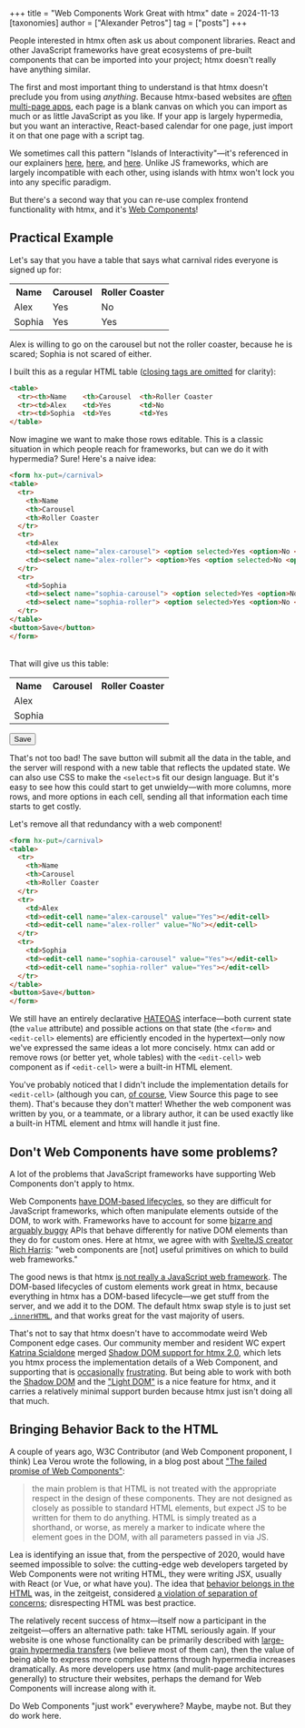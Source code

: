+++
title = "Web Components Work Great with htmx"
date = 2024-11-13
[taxonomies]
author = ["Alexander Petros"]
tag = ["posts"]
+++

People interested in htmx often ask us about component libraries.
React and other JavaScript frameworks have great ecosystems of pre-built components that can be imported into your project; htmx doesn't really have anything similar.

The first and most important thing to understand is that htmx doesn't preclude you from using *anything*.
Because htmx-based websites are [often multi-page apps](https://unplannedobsolescence.com/blog/less-htmx-is-more/), each page is a blank canvas on which you can import as much or as little JavaScript as you like.
If your app is largely hypermedia, but you want an interactive, React-based calendar for one page, just import it on that one page with a script tag.

We sometimes call this pattern "Islands of Interactivity"—it's referenced in our explainers [here](@/essays/10-tips-for-SSR-HDA-apps.md#tip-8-when-necessary-create-islands-of-interactivity), [here](@/essays/hypermedia-friendly-scripting.md#islands), and [here](@/essays/you-cant.md#myth-5-with-htmx-or-mpas-every-user-action-must-happen-on-the-server).
Unlike JS frameworks, which are largely incompatible with each other, using islands with htmx won't lock you into any specific paradigm.

But there's a second way that you can re-use complex frontend functionality with htmx, and it's [Web Components](https://developer.mozilla.org/en-US/docs/Web/API/Web_components)!

## Practical Example

Let's say that you have a table that says what carnival rides everyone is signed up for:

<table>
  <tr>
    <th>Name
    <th>Carousel
    <th>Roller Coaster
  </tr>
  <tr>
    <td>Alex
    <td>Yes
    <td>No
  </tr>
  <tr>
    <td>Sophia
    <td>Yes
    <td>Yes
  </tr>
</table>

Alex is willing to go on the carousel but not the roller coaster, because he is scared; Sophia is not scared of either.

I built this as a regular HTML table ([closing tags are omitted](https://developer.mozilla.org/en-US/docs/Web/HTML/Element/td#technical_summary) for clarity):

```html
<table>
  <tr><th>Name    <th>Carousel  <th>Roller Coaster
  <tr><td>Alex    <td>Yes       <td>No
  <tr><td>Sophia  <td>Yes       <td>Yes
</table>
```

Now imagine we want to make those rows editable.
This is a classic situation in which people reach for frameworks, but can we do it with hypermedia?
Sure!
Here's a naive idea:

```html
<form hx-put=/carnival>
<table>
  <tr>
    <th>Name
    <th>Carousel
    <th>Roller Coaster
  </tr>
  <tr>
    <td>Alex
    <td><select name="alex-carousel"> <option selected>Yes <option>No <option> Maybe</select>
    <td><select name="alex-roller"> <option>Yes <option selected>No <option> Maybe</select>
  </tr>
  <tr>
    <td>Sophia
    <td><select name="sophia-carousel"> <option selected>Yes <option>No <option> Maybe</select>
    <td><select name="sophia-roller"> <option selected>Yes <option>No <option> Maybe</select>
  </tr>
</table>
<button>Save</button>
</form>
```

<br>
That will give us this table:

<table>
  <tr>
    <th>Name
    <th>Carousel
    <th>Roller Coaster
  </tr>
  <tr>
    <td>Alex
    <td><edit-cell name="alex-carousel" value="Yes"></edit-cell>
    <td><edit-cell name="alex-roller" value="No"></edit-cell>
  </tr>
  <tr>
    <td>Sophia
    <td><edit-cell name="sophia-carousel" value="Yes"></edit-cell>
    <td><edit-cell name="sophia-roller" value="Yes"></edit-cell>
  </tr>
</table>
<button>Save</button>

That's not too bad!
The save button will submit all the data in the table, and the server will respond with a new table that reflects the updated state.
We can also use CSS to make the `<select>`s fit our design language.
But it's easy to see how this could start to get unwieldy—with more columns, more rows, and more options in each cell, sending all that information each time starts to get costly.

Let's remove all that redundancy with a web component!

```html
<form hx-put=/carnival>
<table>
  <tr>
    <th>Name
    <th>Carousel
    <th>Roller Coaster
  </tr>
  <tr>
    <td>Alex
    <td><edit-cell name="alex-carousel" value="Yes"></edit-cell>
    <td><edit-cell name="alex-roller" value="No"></edit-cell>
  </tr>
  <tr>
    <td>Sophia
    <td><edit-cell name="sophia-carousel" value="Yes"></edit-cell>
    <td><edit-cell name="sophia-roller" value="Yes"></edit-cell>
  </tr>
</table>
<button>Save</button>
</form>
```

We still have an entirely declarative [HATEOAS](https://htmx.org/essays/hateoas/) interface—both current state (the `value` attribute) and possible actions on that state (the `<form>` and `<edit-cell>` elements) are efficiently encoded in the hypertext—only now we've expressed the same ideas a lot more concisely.
htmx can add or remove rows (or better yet, whole tables) with the `<edit-cell>` web component as if `<edit-cell>` were a built-in HTML element.

You've probably noticed that I didn't include the implementation details for `<edit-cell>` (although you can, [of course](@/essays/right-click-view-source.md), View Source this page to see them).
That's because they don't matter!
Whether the web component was written by you, or a teammate, or a library author, it can be used exactly like a built-in HTML element and htmx will handle it just fine.

## Don't Web Components have some problems?

A lot of the problems that JavaScript frameworks have supporting Web Components don't apply to htmx.

Web Components [have DOM-based lifecycles](https://dev.to/ryansolid/web-components-are-not-the-future-48bh), so they are difficult for JavaScript frameworks, which often manipulate elements outside of the DOM, to work with.
Frameworks have to account for some [bizarre and arguably buggy](https://x.com/Rich_Harris/status/1841467510194843982) APIs that behave differently for native DOM elements than they do for custom ones.
Here at htmx, we agree with with [SvelteJS creator Rich Harris](https://x.com/Rich_Harris/status/1839484645194277111): "web components are [not] useful primitives on which to build web frameworks."

The good news is that htmx [is not really a JavaScript web framework](@/essays/is-htmx-another-javascript-framework.md).
The DOM-based lifecycles of custom elements work great in htmx, because everything in htmx has a DOM-based lifecycle—we get stuff from the server, and we add it to the DOM.
The default htmx swap style is to just set [`.innerHTML`](https://developer.mozilla.org/en-US/docs/Web/API/Element/innerHTML), and that works great for the vast majority of users.

That's not to say that htmx doesn't have to accommodate weird Web Component edge cases.
Our community member and resident WC expert [Katrina Scialdone](https://unmodernweb.com/) merged [Shadow DOM support for htmx 2.0](https://github.com/bigskysoftware/htmx/pull/2075), which lets you htmx process the implementation details of a Web Component,
and supporting that is [occasionally](https://github.com/bigskysoftware/htmx/pull/2846) [frustrating](https://github.com/bigskysoftware/htmx/pull/2866).
But being able to work with both the [Shadow DOM](@/examples/web-components.md) and the ["Light DOM"](https://meyerweb.com/eric/thoughts/2023/11/01/blinded-by-the-light-dom/) is a nice feature for htmx, and it carries a relatively minimal support burden because htmx just isn't doing all that much.

## Bringing Behavior Back to the HTML

A couple of years ago, W3C Contributor (and Web Component proponent, I think) Lea Verou wrote the following, in a blog post about ["The failed promise of Web Components"](https://lea.verou.me/blog/2020/09/the-failed-promise-of-web-components/):

> the main problem is that HTML is not treated with the appropriate respect in the design of these components. They are not designed as closely as possible to standard HTML elements, but expect JS to be written for them to do anything. HTML is simply treated as a shorthand, or worse, as merely a marker to indicate where the element goes in the DOM, with all parameters passed in via JS.

Lea is identifying an issue that, from the perspective of 2020, would have seemed impossible to solve: the cutting-edge web developers targeted by Web Components were not writing HTML, they were writing JSX, usually with React (or Vue, or what have you).
The idea that [behavior belongs in the HTML](https://unplannedobsolescence.com/blog/behavior-belongs-in-html/) was, in the zeitgeist, considered [a violation of separation of concerns](https://htmx.org/essays/locality-of-behaviour/);
disrespecting HTML was best practice.

The relatively recent success of htmx—itself now a participant in the zeitgeist—offers an alternative path: take HTML seriously again.
If your website is one whose functionality can be primarily described with [large-grain hypermedia transfers](@/essays/when-to-use-hypermedia.md) (we believe most of them can), then the value of being able to express more complex patterns through hypermedia increases dramatically.
As more developers use htmx (and mulit-page architectures generally) to structure their websites,
perhaps the demand for Web Components will increase along with it.

Do Web Components "just work" everywhere? Maybe, maybe not. But they do work here.

<script>
class EditCell extends HTMLElement {
  connectedCallback() {
    this.value = this.getAttribute("value")
    this.name = this.getAttribute("name")

    this.innerHTML = `
      <select>
        <option ${this.value === 'Yes' ? 'selected' : ''}>Yes
        <option ${this.value === 'No' ? 'selected' : ''}>No
        <option ${this.value === 'Maybe' ? 'selected' : ''}>Maybe
      </select>
    `
  }
}

customElements.define('edit-cell', EditCell)
</script>
